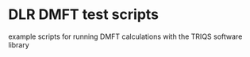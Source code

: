 # DLR DMFT test scripts
example scripts for running DMFT calculations with the TRIQS software library
